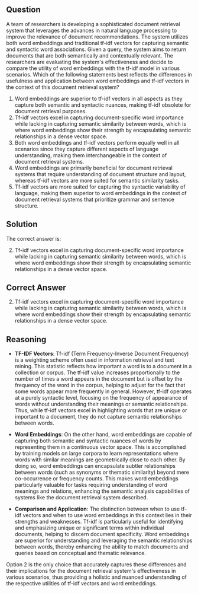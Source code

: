 ## Question

A team of researchers is developing a sophisticated document retrieval system that leverages the advances in natural language processing to improve the relevance of document recommendations. The system utilizes both word embeddings and traditional tf-idf vectors for capturing semantic and syntactic word associations. Given a query, the system aims to return documents that are both semantically and contextually relevant. The researchers are evaluating the system's effectiveness and decide to compare the utility of word embeddings with the tf-idf model in various scenarios. Which of the following statements best reflects the differences in usefulness and application between word embeddings and tf-idf vectors in the context of this document retrieval system?

1. Word embeddings are superior to tf-idf vectors in all aspects as they capture both semantic and syntactic nuances, making tf-idf obsolete for document retrieval purposes.
2. Tf-idf vectors excel in capturing document-specific word importance while lacking in capturing semantic similarity between words, which is where word embeddings show their strength by encapsulating semantic relationships in a dense vector space.
3. Both word embeddings and tf-idf vectors perform equally well in all scenarios since they capture different aspects of language understanding, making them interchangeable in the context of document retrieval systems.
4. Word embeddings are primarily beneficial for document retrieval systems that require understanding of document structure and layout, whereas tf-idf vectors are more suited for semantic similarity tasks.
5. Tf-idf vectors are more suited for capturing the syntactic variability of language, making them superior to word embeddings in the context of document retrieval systems that prioritize grammar and sentence structure.

## Solution

The correct answer is:

2. Tf-idf vectors excel in capturing document-specific word importance while lacking in capturing semantic similarity between words, which is where word embeddings show their strength by encapsulating semantic relationships in a dense vector space.

## Correct Answer

2. Tf-idf vectors excel in capturing document-specific word importance while lacking in capturing semantic similarity between words, which is where word embeddings show their strength by encapsulating semantic relationships in a dense vector space.

## Reasoning

- **TF-IDF Vectors**: Tf-idf (Term Frequency-Inverse Document Frequency) is a weighting scheme often used in information retrieval and text mining. This statistic reflects how important a word is to a document in a collection or corpus. The tf-idf value increases proportionally to the number of times a word appears in the document but is offset by the frequency of the word in the corpus, helping to adjust for the fact that some words appear more frequently in general. However, tf-idf operates at a purely syntactic level, focusing on the frequency of appearance of words without understanding their meanings or semantic relationships. Thus, while tf-idf vectors excel in highlighting words that are unique or important to a document, they do not capture semantic relationships between words.

- **Word Embeddings**: On the other hand, word embeddings are capable of capturing both semantic and syntactic nuances of words by representing them in a continuous vector space. This is accomplished by training models on large corpora to learn representations where words with similar meanings are geometrically close to each other. By doing so, word embeddings can encapsulate subtler relationships between words (such as synonyms or thematic similarity) beyond mere co-occurrence or frequency counts. This makes word embeddings particularly valuable for tasks requiring understanding of word meanings and relations, enhancing the semantic analysis capabilities of systems like the document retrieval system described.

- **Comparison and Application**: The distinction between when to use tf-idf vectors and when to use word embeddings in this context lies in their strengths and weaknesses. Tf-idf is particularly useful for identifying and emphasizing unique or significant terms within individual documents, helping to discern document specificity. Word embeddings are superior for understanding and leveraging the semantic relationships between words, thereby enhancing the ability to match documents and queries based on conceptual and thematic relevance.

Option 2 is the only choice that accurately captures these differences and their implications for the document retrieval system's effectiveness in various scenarios, thus providing a holistic and nuanced understanding of the respective utilities of tf-idf vectors and word embeddings.